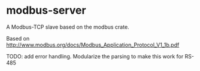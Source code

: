 # modbus-server
A Modbus-TCP slave based on the modbus crate.

Based on http://www.modbus.org/docs/Modbus_Application_Protocol_V1_1b.pdf

TODO: add error handling.
      Modularize the parsing to make this work for RS-485
